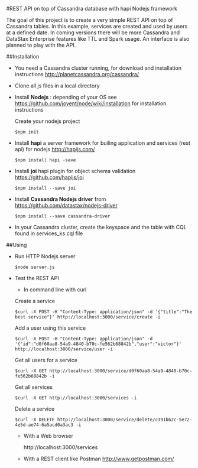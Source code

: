 
#REST API on top of Cassandra database with hapi Nodejs framework

The goal of this project is to create a very simple REST API on top of Cassandra tables.
In this example, services are created and used by users at a defined date.
In coming versions there will be more Cassandra and DataStax Enterprise features like TTL and Spark usage. An interface is also planned to play with the API.

##Installation

- You need a Cassandra cluster running, for download and installation instructions  http://planetcassandra.org/cassandra/

- Clone all js files in a local directory

- Install **Nodejs** : depending of your OS see https://github.com/joyent/node/wiki/installation for installation instructions

  Create your nodejs project
  ```
  $npm init
  ```


- Install **hapi** a server framework for builing application and services (rest api) for nodejs http://hapijs.com/

  ```
  $npm install hapi -save
  ```

- Install **joi** hapi plugin for object schema validation https://github.com/hapijs/joi

  ```
  $npm install --save joi
  ```

- Install **Cassandra Nodejs driver** from https://github.com/datastax/nodejs-driver
  ```
  $npm install --save cassandra-driver
  ```

- In your Cassandra cluster, create the keyspace and the table with CQL found in services_ks.cql file

##Using

- Run HTTP Nodejs server

  ```
  $node server.js
  ```

- Test the REST API

  - In command line with curl


  Create a service
  ```
  $curl -X POST -H "Content-Type: application/json" -d '{"title":"The best service"}' http://localhost:3000/service/create -i
  ```

  Add a user using this service
  ```  
  $curl -X POST -H "Content-Type: application/json" -d '{"id":"d0f60aa8-54a9-4840-b70c-fe562b68842b","user":"victor"}' http://localhost:3000/service/user -i
  ```

  Get all users for a service
  ```
  $curl -X GET http://localhost:3000/service/d0f60aa8-54a9-4840-b70c-fe562b68842b -i
  ```

  Get all services
  ```  
  $curl -X GET http://localhost:3000/services -i
  ```

  Delete a service
  ```
  $curl -X DELETE http://localhost:3000/service/delete/c391b62c-5e72-4e5d-ae74-6a5acd0a3ac3 -i
  ```

  - With a Web browser

      http://localhost:3000/services

  - With a REST client like Postman http://www.getpostman.com/
